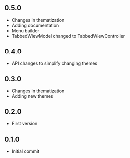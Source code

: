 ## 0.5.0

* Changes in thematization
* Adding documentation
* Menu builder
* TabbedWiewModel changed to TabbedWiewController

## 0.4.0

* API changes to simplify changing themes

## 0.3.0

* Changes in thematization
* Adding new themes

## 0.2.0

* First version

## 0.1.0

* Initial commit